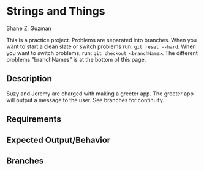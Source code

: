 # Strings and Things
Shane Z. Guzman

This is a practice project. Problems are separated into branches. When you want to start a clean slate or switch problems run: `git reset --hard`. When you want to switch problems, run: `git checkout <branchName>`. The different problems "branchNames" is at the bottom of this page.

## Description

Suzy and Jeremy are charged with making a greeter app. The greeter app will output a message to the user. See branches for continuity.

## Requirements



## Expected Output/Behavior



## Branches

